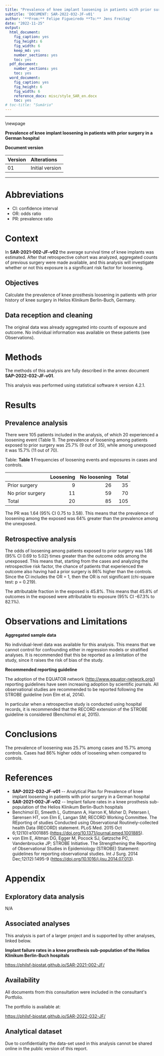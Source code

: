 ```yaml
---
title: "Prevalence of knee implant loosening in patients with prior surgery in a German hospital"
subtitle: 'DOCUMENT: SAR-2022-032-JF-v01'
author: '**From:** Felipe Figueiredo **To:** Jens Freitag'
date: "2022-11-25"
output:
  html_document:
    fig_caption: yes
    fig_height: 6
    fig_width: 6
    keep_md: yes
    number_sections: yes
    toc: yes
  pdf_document:
    number_sections: yes
    toc: yes
  word_document:
    fig_caption: yes
    fig_height: 6
    fig_width: 6
    reference_docx: misc/style_SAR_en.docx
    toc: yes
# toc-title: "Sumário"
---
```




---

\newpage

**Prevalence of knee implant loosening in patients with prior surgery in a German hospital**

**Document version**


|Version |Alterations     |
|:-------|:---------------|
|01      |Initial version |



---

# Abbreviations

- CI: confidence interval
- OR: odds ratio
- PR: prevalence ratio

# Context

In **SAR-2021-002-JF-v02** the average survival time of knee implants was estimated.
After that retrospective cohort was analyzed, aggregated counts of previous surgery were made available, and this analysis will investigate whether or not this exposure is a significant risk factor for loosening.

## Objectives

Calculate the prevalence of knee prosthesis loosening in patients with prior history of knee surgery in Helios Klinikum Berlin-Buch, Germany.

## Data reception and cleaning

The original data was already aggregated into counts of exposure and outcome.
No individual information was available on these patients (see Observations).

# Methods

The methods of this analysis are fully described in the annex document
**SAP-2022-032-JF-v01**.

<!-- ## Study parameters -->

<!-- ### Study design -->

<!-- ### Inclusion and exclusion criteria -->

<!-- ### Exposures -->

<!-- ### Outcomes -->

<!-- ### Covariates -->

<!-- ## Statistical analyses -->

This analysis was performed using statistical software `R` version 4.2.1.

# Results

## Prevalence analysis

There were 105 patients included in the analysis, of which 20 experienced a loosening event (Table 1).
The prevalence of loosening among patients exposed to prior surgery was 25.7% (9 out of 35), while among unexposed it was 15.7% (11 out of 70).


Table: **Table 1** Frequencies of loosening events and exposures in cases and controls.

|                 | Loosening| No loosening| Total|
|:----------------|---------:|------------:|-----:|
|Prior surgery    |         9|           26|    35|
|No prior surgery |        11|           59|    70|
|Total            |        20|           85|   105|



The PR was 1.64 (95% CI 0.75 to 3.58).
This means that the prevalence of loosening among the exposed was 64% greater than the prevalence among the unexposed. 

## Retrospective analysis

The odds of loosening among patients exposed to prior surgery was 1.86 (95% CI 0.69 to 5.02) times greater than the outcome odds among the unexposed.
This means that, starting from the cases and analyzing the retrospective risk factor, the chance of patients that experienced the outcome also having had a prior surgery is 86% higher than the controls.
Since the CI includes the OR = 1, then the OR is not significant (chi-square test: p = 0.219).

The attributable fraction in the exposed is 45.8%.
This means that 45.8% of outcomes in the exposed were attributable to exposure (95% CI -67.3% to 82.1%).



# Observations and Limitations

**Aggregated sample data**

No individual-level data was available for this analysis.
This means that we cannot control for confounding either in regression models or stratified analyses.
It is recommended that this be reported as a limitation of the study, since it raises the risk of bias of the study.

**Recommended reporting guideline**

The adoption of the EQUATOR network (<http://www.equator-network.org/>) reporting guidelines have seen increasing adoption by scientific journals.
All observational studies are recommended to be reported following the STROBE guideline (von Elm et al, 2014).

In particular when a retrospective study is conducted using hospital records, it is recommended that the RECORD extension of the STROBE guideline is considered (Benchimol et al, 2015).

# Conclusions

The prevalence of loosening was 25.7% among cases and 15.7% among controls.
Cases had 86% higher odds of loosening when compared to controls.

# References

- **SAP-2022-032-JF-v01** -- Analytical Plan for Prevalence of knee implant loosening in patients with prior surgery in a German hospital
- **SAR-2021-002-JF-v02** -- Implant failure rates in a knee prosthesis sub-population of the Helios Klinikum Berlin-Buch hospitals
- Benchimol EI, Smeeth L, Guttmann A, Harron K, Moher D, Petersen I, Sørensen HT, von Elm E, Langan SM; RECORD Working Committee. The REporting of studies Conducted using Observational Routinely-collected health Data (RECORD) statement. PLoS Med. 2015 Oct 6;12(10):e1001885 (<https://doi.org/10.1371/journal.pmed.1001885>).
- von Elm E, Altman DG, Egger M, Pocock SJ, Gøtzsche PC, Vandenbroucke JP; STROBE Initiative. The Strengthening the Reporting of Observational Studies in Epidemiology (STROBE) Statement: guidelines for reporting observational studies. Int J Surg. 2014 Dec;12(12):1495-9 (<https://doi.org/10.1016/j.ijsu.2014.07.013>).

# Appendix

## Exploratory data analysis

N/A



## Associated analyses

This analysis is part of a larger project and is supported by other analyses, linked below.

**Implant failure rates in a knee prosthesis sub-population of the Helios Klinikum Berlin-Buch hospitals**

<https://philsf-biostat.github.io/SAR-2021-002-JF/>

## Availability

All documents from this consultation were included in the consultant's Portfolio.

<!-- The client has requested that this analysis be kept confidential until a future date, determined by the client. -->
<!-- All documents from this consultation are therefore not published online and only the title and year of the analysis will be included in the consultant's Portfolio. -->
<!-- After the agreed date is reached, the documents will be released. -->

<!-- The client has requested that this analysis be kept confidential. -->
<!-- All documents from this consultation are therefore not published online and only the title and year of the analysis will be included in the consultant's Portfolio. -->

The portfolio is available at:

<https://philsf-biostat.github.io/SAR-2022-032-JF/>

## Analytical dataset

<!-- Table A1 shows the structure of the analytical dataset. -->



Due to confidentiality the data-set used in this analysis cannot be shared online in the public version of this report.
